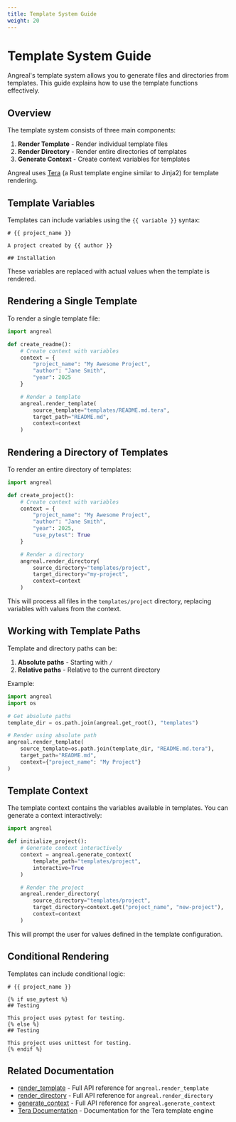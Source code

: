 ```yaml
---
title: Template System Guide
weight: 20
---
```


# Template System Guide

Angreal's template system allows you to generate files and directories from templates. This guide explains how to use the template functions effectively.

## Overview

The template system consists of three main components:

1. **Render Template** - Render individual template files
2. **Render Directory** - Render entire directories of templates
3. **Generate Context** - Create context variables for templates

Angreal uses [Tera](https://keats.github.io/tera/docs/) (a Rust template engine similar to Jinja2) for template rendering.

## Template Variables

Templates can include variables using the `{{ variable }}` syntax:

```
# {{ project_name }}

A project created by {{ author }}

## Installation

```

These variables are replaced with actual values when the template is rendered.

## Rendering a Single Template

To render a single template file:

```python
import angreal

def create_readme():
    # Create context with variables
    context = {
        "project_name": "My Awesome Project",
        "author": "Jane Smith",
        "year": 2025
    }

    # Render a template
    angreal.render_template(
        source_template="templates/README.md.tera",
        target_path="README.md",
        context=context
    )
```

## Rendering a Directory of Templates

To render an entire directory of templates:

```python
import angreal

def create_project():
    # Create context with variables
    context = {
        "project_name": "My Awesome Project",
        "author": "Jane Smith",
        "year": 2025,
        "use_pytest": True
    }

    # Render a directory
    angreal.render_directory(
        source_directory="templates/project",
        target_directory="my-project",
        context=context
    )
```

This will process all files in the `templates/project` directory, replacing variables with values from the context.

## Working with Template Paths

Template and directory paths can be:

1. **Absolute paths** - Starting with `/`
2. **Relative paths** - Relative to the current directory

Example:

```python
import angreal
import os

# Get absolute paths
template_dir = os.path.join(angreal.get_root(), "templates")

# Render using absolute path
angreal.render_template(
    source_template=os.path.join(template_dir, "README.md.tera"),
    target_path="README.md",
    context={"project_name": "My Project"}
)
```

## Template Context

The template context contains the variables available in templates. You can generate a context interactively:

```python
import angreal

def initialize_project():
    # Generate context interactively
    context = angreal.generate_context(
        template_path="templates/project",
        interactive=True
    )

    # Render the project
    angreal.render_directory(
        source_directory="templates/project",
        target_directory=context.get("project_name", "new-project"),
        context=context
    )
```

This will prompt the user for values defined in the template configuration.

## Conditional Rendering

Templates can include conditional logic:

```
# {{ project_name }}

{% if use_pytest %}
## Testing

This project uses pytest for testing.
{% else %}
## Testing

This project uses unittest for testing.
{% endif %}
```

## Related Documentation

- [render_template](render_template) - Full API reference for `angreal.render_template`
- [render_directory](render_directory) - Full API reference for `angreal.render_directory`
- [generate_context](generate_context) - Full API reference for `angreal.generate_context`
- [Tera Documentation](https://keats.github.io/tera/docs/) - Documentation for the Tera template engine
